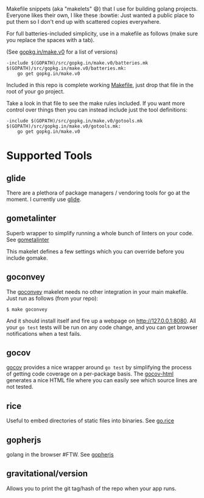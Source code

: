 Makefile snippets (aka "makelets" :smile:) that I use for building golang projects.
Everyone likes their own, I like these :bowtie:  Just wanted a public
place to put them so I don't end up with scattered copies everywhere.

For full batteries-included simplicity, use in a makefile as follows
(make sure you replace the spaces with a tab).

  (See [gopkg.in/make.v0](https://gopkg.in/make.v0) for a list of versions)

````
-include $(GOPATH)/src/gopkg.in/make.v0/batteries.mk
$(GOPATH)/src/gopkg.in/make.v0/batteries.mk:
	go get gopkg.in/make.v0
````

Included in this repo is complete working [Makefile](example/Makefile), just
drop that file in the root of your go project.

Take a look in that file to see the make rules included.  If you want more
control over things then you can instead include just the tool definitions:

````
-include $(GOPATH)/src/gopkg.in/make.v0/gotools.mk
$(GOPATH)/src/gopkg.in/make.v0/gotools.mk:
	go get gopkg.in/make.v0
````

# Supported Tools

## glide

There are a plethora of package managers / vendoring tools for go at the moment.
I currently use [glide](https://github.com/Masterminds/glide).

## gometalinter

Superb wrapper to simplify running a whole bunch of linters on your code.
See [gometalinter](https://github.com/alecthomas/gometalinter)

This makelet defines a few settings which you can override before you include
gomake.

## goconvey

The [goconvey](https://github.com/smartystreets/goconvey) makelet needs no other
integration in your main makefile. Just run as follows (from your repo):

````
$ make goconvey
````

And it should install itself and fire up a webpage on http://127.0.0.1:8080.
All your `go test` tests will be run on any code change, and you can
get browser notifications when a test fails.

## gocov

[gocov](https://github.com/axw/gocov) provides a nice wrapper around `go test`
by simplifying the process of getting code coverage on a per-package basis.
The [gocov-html](https://github.com/matm/gocov-html) generates a nice HTML file
where you can easily see which source lines are not tested.

## rice
Useful to embed directories of static files into binaries.
See [go.rice](https://github.com/GeertJohan/go.rice)

## gopherjs
golang in the browser #FTW. See [gopherjs](https://github.com/gopherjs/gopherjs)

## gravitational/version
Allows you to print the git tag/hash of the repo when your app runs.
